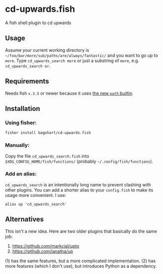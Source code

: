 # cd-upwards.fish
A fish shell plugin to cd upwards

## Usage
Assume your current working directory is `~/foo/bar/more/sub/paths/are/always/fantastic/` and you want to go up to `more`.
Type `cd_upwards_search more` or just a substring of `more`, e.g. `cd_upwards_search or`.

## Requirements
Needs fish `v.3.5` or newer because it uses [the new `path` builtin](https://fishshell.com/docs/current/cmds/path.html).

## Installation
### Using fisher:
```
fisher install bagohart/cd-upwards.fish
```

### Manually:
Copy the file `cd_upwards_search.fish` into `$XDG_CONFIG_HOME/fish/functions/` (probably `~/.config/fish/functions`).

### Add an alias:
`cd_upwards_search` is an intentionally long name to prevent clashing with other plugins.
You can add a shorter alias to your `config.fish` to make its usage more convenient. I use:
```
alias up 'cd_upwards_search'
```

## Alternatives
This isn't a new idea. Here are two older plugins that basically do the same job:
1. https://github.com/markcial/upto
2. https://github.com/ianatha/up

(1) has the same features, but a more complicated implementation.
(2) has more features (which I don't use), but introduces Python as a dependency.
